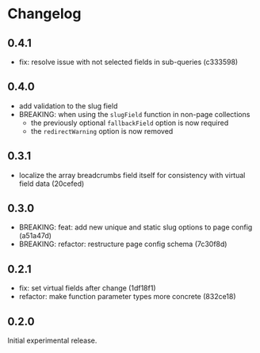 # Changelog

## 0.4.1

- fix: resolve issue with not selected fields in sub-queries (c333598)

## 0.4.0

- add validation to the slug field
- BREAKING: when using the `slugField` function in non-page collections
    - the previously optional `fallbackField` option is now required
    - the `redirectWarning` option is now removed

## 0.3.1

- localize the array breadcrumbs field itself for consistency with virtual field data (20cefed)

## 0.3.0

- BREAKING: feat: add new unique and static slug options to page config (a51a47d)
- BREAKING: refactor: restructure page config schema (7c30f8d)

## 0.2.1

- fix: set virtual fields after change (1df18f1)
- refactor: make function parameter types more concrete (832ce18)

## 0.2.0

Initial experimental release.
